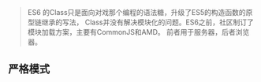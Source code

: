 > ES6 的Class只是面向对戏那个编程的语法糖，升级了ES5的构造函数的原型链继承的写法，
Class并没有解决模块化的问题。ES6之前，社区制订了模块加载方案，主要有CommonJS和AMD。
前者用于服务器，后者浏览器。

## 严格模式

